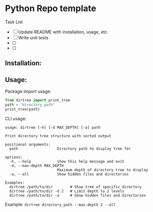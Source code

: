 # Python Repo template

Task List
- [ ] Update README with installation, usage, etc.
- [ ] Write unit tests
- [ ] 
- [ ] 

## Installation:


## Usage:

Package import usage:
```python
from dirtree import print_tree
path = "directory_path"
print_tree(path)

```

CLI usage:
```
usage: dirtree [-h] [-d MAX_DEPTH] [-a] path

Print directory tree structure with sorted output

positional arguments:
  path                  Directory path to display tree for

options:
  -h, --help            show this help message and exit
  -d, --max-depth MAX_DEPTH
                        Maximum depth of directory tree to display
  -a, --all             Show hidden files and directories

Examples:
  dirtree /path/to/dir        # Show tree of specific directory
  dirtree /path/to/dir -d 2   # Limit depth to 2 levels
  dirtree /path/to/dir -a     # Show hidden files and directories
```

Example: `dirtree directory_path --max-depth 2 --all`
